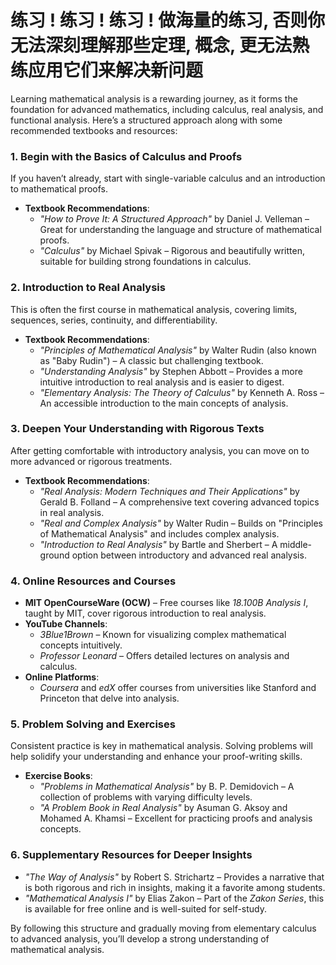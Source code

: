# 练习 ! 练习 ! 练习 ! 做海量的练习, 否则你无法深刻理解那些定理, 概念, 更无法熟练应用它们来解决新问题

Learning mathematical analysis is a rewarding journey, as it forms the foundation for advanced mathematics, including calculus, real analysis, and functional analysis. Here’s a structured approach along with some recommended textbooks and resources:

### 1. **Begin with the Basics of Calculus and Proofs**
   If you haven’t already, start with single-variable calculus and an introduction to mathematical proofs.

   - **Textbook Recommendations**:
     - *"How to Prove It: A Structured Approach"* by Daniel J. Velleman – Great for understanding the language and structure of mathematical proofs.
     - *"Calculus"* by Michael Spivak – Rigorous and beautifully written, suitable for building strong foundations in calculus.

### 2. **Introduction to Real Analysis**
   This is often the first course in mathematical analysis, covering limits, sequences, series, continuity, and differentiability.

   - **Textbook Recommendations**:
     - *"Principles of Mathematical Analysis"* by Walter Rudin (also known as "Baby Rudin") – A classic but challenging textbook.
     - *"Understanding Analysis"* by Stephen Abbott – Provides a more intuitive introduction to real analysis and is easier to digest.
     - *"Elementary Analysis: The Theory of Calculus"* by Kenneth A. Ross – An accessible introduction to the main concepts of analysis.

### 3. **Deepen Your Understanding with Rigorous Texts**
   After getting comfortable with introductory analysis, you can move on to more advanced or rigorous treatments.

   - **Textbook Recommendations**:
     - *"Real Analysis: Modern Techniques and Their Applications"* by Gerald B. Folland – A comprehensive text covering advanced topics in real analysis.
     - *"Real and Complex Analysis"* by Walter Rudin – Builds on "Principles of Mathematical Analysis" and includes complex analysis.
     - *"Introduction to Real Analysis"* by Bartle and Sherbert – A middle-ground option between introductory and advanced real analysis.

### 4. **Online Resources and Courses**
   - **MIT OpenCourseWare (OCW)** – Free courses like *18.100B Analysis I*, taught by MIT, cover rigorous introduction to real analysis.
   - **YouTube Channels**:
     - *3Blue1Brown* – Known for visualizing complex mathematical concepts intuitively.
     - *Professor Leonard* – Offers detailed lectures on analysis and calculus.
   - **Online Platforms**:
     - *Coursera* and *edX* offer courses from universities like Stanford and Princeton that delve into analysis.

### 5. **Problem Solving and Exercises**
   Consistent practice is key in mathematical analysis. Solving problems will help solidify your understanding and enhance your proof-writing skills.

   - **Exercise Books**:
     - *"Problems in Mathematical Analysis"* by B. P. Demidovich – A collection of problems with varying difficulty levels.
     - *"A Problem Book in Real Analysis"* by Asuman G. Aksoy and Mohamed A. Khamsi – Excellent for practicing proofs and analysis concepts.

### 6. **Supplementary Resources for Deeper Insights**
   - *"The Way of Analysis"* by Robert S. Strichartz – Provides a narrative that is both rigorous and rich in insights, making it a favorite among students.
   - *"Mathematical Analysis I"* by Elias Zakon – Part of the *Zakon Series*, this is available for free online and is well-suited for self-study.

By following this structure and gradually moving from elementary calculus to advanced analysis, you’ll develop a strong understanding of mathematical analysis.
